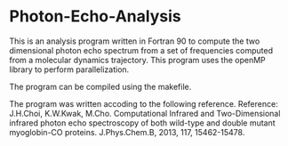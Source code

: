 # Photon-Echo-Analysis
This is an analysis program written in Fortran 90 to compute the two dimensional photon echo spectrum from a set of frequencies computed from a molecular dynamics trajectory. This program uses the openMP library to perform parallelization.

The program can be compiled using the makefile.


The program was written accoding to the following reference.
Reference: J.H.Choi, K.W.Kwak, M.Cho. Computational Infrared and Two-Dimensional
           infrared photon echo spectroscopy of both wild-type and double mutant
           myoglobin-CO proteins. J.Phys.Chem.B, 2013, 117, 15462-15478.
